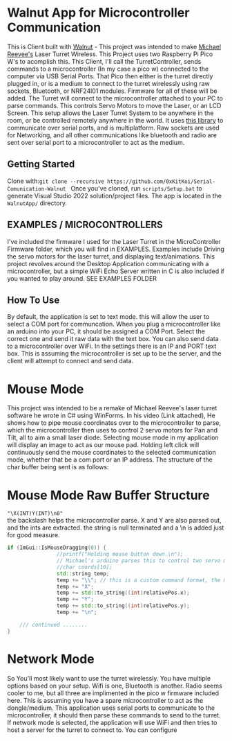 # Walnut App for Microcontroller Communication

This is Client built with [Walnut](https://github.com/TheCherno/Walnut) - This project was intended to make [Michael Reevee's](https://youtu.be/_P24em7Auq0?si=aHVvcCby17MTgddT) Laser Turret Wireless. This Project uses two Raspberry Pi Pico W's to acomplish this. This Client, I'll call the TurretController, sends commands to a microcontroller (In my case a pico w) connected to the computer via USB Serial Ports. That Pico then either is the turret directly plugged in, or is a medium to connect to the turret wirelessly using raw sockets, Bluetooth, or NRF24l01 modules. Firmware for all of these will be added. The Turret will connect to the microcontroller attached to your PC to parse commands. This controls Servo Motors to move the Laser, or an LCD Screen. This setup allows the Laser Turret System to be anywhere in the room, or be controlled remotely anywhere in the world. It uses [this library](https://gitlab.com/Teuniz/RS-232) to communicate over serial ports, and is multiplatform. Raw sockets are used for Networking, and all other communications like bluetooth and radio are sent over serial port to a microcontroller to act as the medium.

## Getting Started
Clone with:```git clone --recursive https://github.com/0xKitKoi/Serial-Comunication-Walnut ``` Once you've cloned, run `scripts/Setup.bat` to generate Visual Studio 2022 solution/project files. The app is located in the `WalnutApp/` directory. 


## EXAMPLES / MICROCONTROLLERS
I've included the firmware I used for the Laser Turret in the MicroController Firmware folder, which you will find in EXAMPLES. Examples include Driving the servo motors for the laser turret, and displaying text/animations. This project revolves around the Desktop Application communicating with a microcontroller, but a simple WiFi Echo Server written in C is also included if you wanted to play around. SEE EXAMPLES FOLDER


## How To Use
By default, the application is set to text mode. this will allow the user to select a COM port for communcation. When you plug a microcontroller like an arduino into your PC, it should be assigned a COM Port. Select the correct one and send it raw data with the text box.
You can also send data to a microcontroller over WiFi. In the settings there is an IP and PORT text box. This is assuming the microcontroller is set up to be the server, and the client will attempt to connect and send data. 

# Mouse Mode
This project was intended to be a remake of Michael Reevee's laser turret software he wrote in C# using WinForms. In his video (Link attached), He shows how to pipe mouse coordinates over to the microcontroller to parse, which the microcontroller then uses to control 2 servo motors for Pan and Tilt, all to aim a small laser diode. Selecting mouse mode in my application will display an image to act as our mouse pad. Holding left click will continuously send the mouse coordinates to the selected communication mode, whether that be a com port or an IP address. The structure of the char buffer being sent is as follows:

# Mouse Mode Raw Buffer Structure
```"\X(INT)Y(INT)\n0"``` \
the backslash helps the microcontroller parse. X and Y are also parsed out, and the ints are extracted. the string is null terminated and a \n is added just for good measure. 

```C++
if (ImGui::IsMouseDragging(0)) {
				//printf("Holding mouse button down.\n");
				// Michael's arduino parses this to control two servo motors for Pan And Yaw. Yee Haw.
				//char coords[10];
				std::string temp;
				temp += "\\"; // this is a custom command format, the microcontroller will parse this for the ints.
				temp += "X";
				temp += std::to_string((int)relativePos.x);
				temp += "Y";
				temp += std::to_string((int)relativePos.y);
				temp += "\n";

    /// continued ........
}
```

# Network Mode
So You'll most likely want to use the turret wirelessly. You have multiple options based on your setup. Wifi is one, Bluetooth is another. Radio seems cooler to me, but all three are implimented in the pico w firmware included here. This is assuming you have a spare microcontroller to act as the dongle/medium. This application uses serial ports to communicate to the microcontroller, it should then parse these commands to send to the turret. If network mode is selected, the application will use WiFi and then tries to host a server for the turret to connect to. You can configure 

